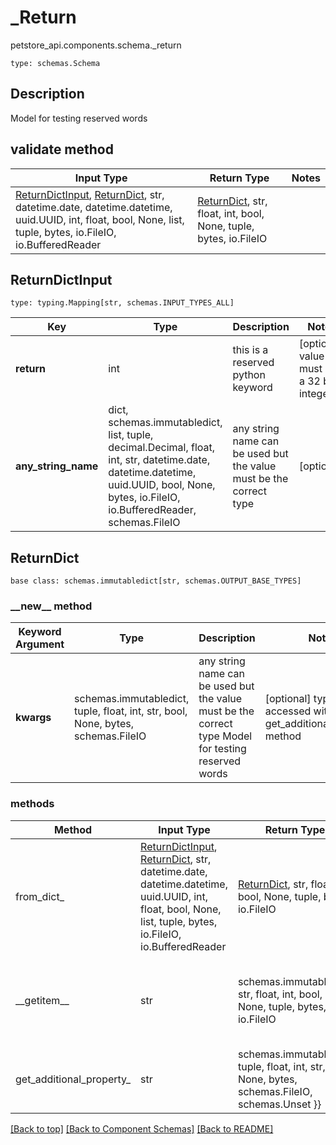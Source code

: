 # _Return
petstore_api.components.schema._return
```
type: schemas.Schema
```

## Description
Model for testing reserved words

## validate method
Input Type | Return Type | Notes
------------ | ------------- | -------------
[ReturnDictInput](#returndictinput), [ReturnDict](#returndict), str, datetime.date, datetime.datetime, uuid.UUID, int, float, bool, None, list, tuple, bytes, io.FileIO, io.BufferedReader | [ReturnDict](#returndict), str, float, int, bool, None, tuple, bytes, io.FileIO |

## ReturnDictInput
```
type: typing.Mapping[str, schemas.INPUT_TYPES_ALL]
```
Key | Type |  Description | Notes
------------ | ------------- | ------------- | -------------
**return** | int | this is a reserved python keyword | [optional] value must be a 32 bit integer
**any_string_name** | dict, schemas.immutabledict, list, tuple, decimal.Decimal, float, int, str, datetime.date, datetime.datetime, uuid.UUID, bool, None, bytes, io.FileIO, io.BufferedReader, schemas.FileIO | any string name can be used but the value must be the correct type | [optional]

## ReturnDict
```
base class: schemas.immutabledict[str, schemas.OUTPUT_BASE_TYPES]

```
### &lowbar;&lowbar;new&lowbar;&lowbar; method
Keyword Argument | Type | Description | Notes
---------------- | ---- | ----------- | -----
**kwargs** | schemas.immutabledict, tuple, float, int, str, bool, None, bytes, schemas.FileIO | any string name can be used but the value must be the correct type Model for testing reserved words | [optional] typed value is accessed with the get_additional_property_ method

### methods
Method | Input Type | Return Type | Notes
------ | ---------- | ----------- | ------
from_dict_ | [ReturnDictInput](#returndictinput), [ReturnDict](#returndict), str, datetime.date, datetime.datetime, uuid.UUID, int, float, bool, None, list, tuple, bytes, io.FileIO, io.BufferedReader | [ReturnDict](#returndict), str, float, int, bool, None, tuple, bytes, io.FileIO | a constructor
&lowbar;&lowbar;getitem&lowbar;&lowbar; | str | schemas.immutabledict, str, float, int, bool, None, tuple, bytes, io.FileIO | This model has invalid python names so this method is used under the hood when you access instance["return"], 
get_additional_property_ | str | schemas.immutabledict, tuple, float, int, str, bool, None, bytes, schemas.FileIO, schemas.Unset }} | provides type safety for additional properties

[[Back to top]](#top) [[Back to Component Schemas]](../../../README.md#Component-Schemas) [[Back to README]](../../../README.md)
